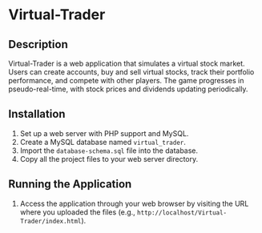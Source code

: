 # Virtual-Trader

## Description

Virtual-Trader is a web application that simulates a virtual stock market. Users can create accounts, buy and sell virtual stocks, track their portfolio performance, and compete with other players. The game progresses in pseudo-real-time, with stock prices and dividends updating periodically.

## Installation

1.  Set up a web server with PHP support and MySQL.
2.  Create a MySQL database named `virtual_trader`.
3.  Import the `database-schema.sql` file into the database.
4.  Copy all the project files to your web server directory.

## Running the Application

1. Access the application through your web browser by visiting the URL where you uploaded the files (e.g., `http://localhost/Virtual-Trader/index.html`).